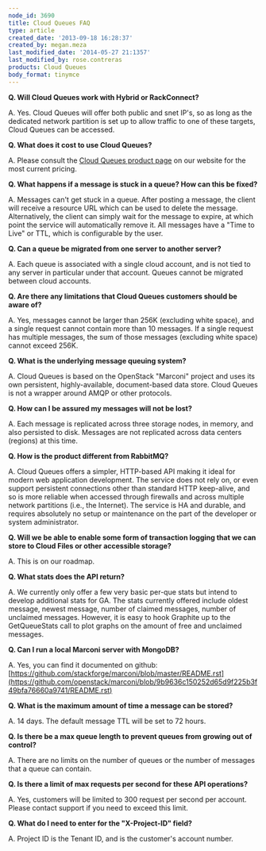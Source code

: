 ```yaml
---
node_id: 3690
title: Cloud Queues FAQ
type: article
created_date: '2013-09-18 16:28:37'
created_by: megan.meza
last_modified_date: '2014-05-27 21:1357'
last_modified_by: rose.contreras
products: Cloud Queues
body_format: tinymce
---
```


**Q.  Will Cloud Queues work with Hybrid or RackConnect?**

A.  Yes. Cloud Queues will offer both public and snet IP's, so as long
as the dedicated network partition is set up to allow traffic to one of
these targets, Cloud Queues can be accessed.

**Q.  What does it cost to use Cloud Queues?**

A.  Please consult the [Cloud Queues product
page](http://www.rackspace.com/cloud/queues/) on our website for the
most current pricing.

**Q.  What happens if a message is stuck in a queue?  How can this be
fixed?**

A. Messages can't get stuck in a queue.  After posting a message, the
client will receive a resource URL which can be used to delete the
message. Alternatively, the client can simply wait for the message to
expire, at which point the service will automatically remove it.  All
messages have a "Time to Live" or TTL, which is configurable by the
user.

**Q.  Can a queue be migrated from one server to another server?**

A. Each queue is associated with a single cloud account, and is not tied
to any server in particular under that account. Queues cannot be
migrated between cloud accounts.

**Q.  Are there any limitations that Cloud Queues customers should be
aware of?**

A.  Yes, messages cannot be larger than 256K (excluding white space),
and a single request cannot contain more than 10 messages. If a single
request has multiple messages, the sum of those messages (excluding
white space) cannot exceed 256K. 

**Q.  What is the underlying message queuing system?**

A. Cloud Queues is based on the OpenStack "Marconi" project and uses its
own persistent, highly-available, document-based data store.  Cloud
Queues is not a wrapper around AMQP or other protocols.

**Q.  How can I be assured my messages will not be lost?**

A. Each message is replicated across three storage nodes, in memory, and
also persisted to disk. Messages are not replicated across data centers
(regions) at this time.

**Q.  How is the product different from RabbitMQ?**

A. Cloud Queues offers a simpler, HTTP-based API making it ideal for
modern web application development. The service does not rely on, or
even support persistent connections other than standard HTTP keep-alive,
and so is more reliable when accessed through firewalls and across
multiple network partitions (i.e., the Internet). The service is HA and
durable, and requires absolutely no setup or maintenance on the part of
the developer or system administrator. 

**Q.  Will we be able to enable some form of transaction logging that we
can store to Cloud Files or other accessible storage?**

A. This is on our roadmap.

**Q.  What stats does the API return?**

A.  We currently only offer a few very basic per-que stats but intend to
develop additional stats for GA.  The stats currently offered include
oldest message, newest message, number of claimed messages, number of
unclaimed messages.  However, it is easy to hook Graphite up to the
GetQueueStats call to plot graphs on the amount of free and unclaimed
messages.

**Q.  Can I run a local Marconi server with MongoDB?**

A.  Yes, you can find it documented on github:
 [https://github.com/stackforge/marconi/blob/master/README.rst](https://github.com/openstack/marconi/blob/9b9636c150252d65d9f225b3f49bfa76660a9741/README.rst)

**Q.  What is the maximum amount of time a message can be stored?**

A.  14 days.  The default message TTL will be set to 72 hours. 

**Q.  Is there be a max queue length to prevent queues from growing out
of control?**

A.  There are no limits on the number of queues or the number of
messages that a queue can contain. 

**Q.  Is there a limit of max requests per second for these API
operations?**

A.  Yes, customers will be limited to 300 request per second per
account.  Please contact support if you need to exceed this limit.  

**Q.  What do I need to enter for the "X-Project-ID" field?**

A.  Project ID is the Tenant ID, and is the customer's account number.

